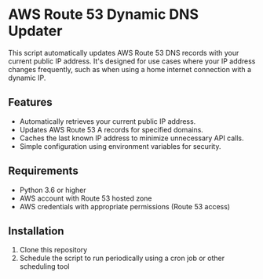 # AWS Route 53 Dynamic DNS Updater

This script automatically updates AWS Route 53 DNS records with your current public IP address. It's designed for use cases where your IP address changes frequently, such as when using a home internet connection with a dynamic IP.

## Features

- Automatically retrieves your current public IP address.
- Updates AWS Route 53 A records for specified domains.
- Caches the last known IP address to minimize unnecessary API calls.
- Simple configuration using environment variables for security.

## Requirements

- Python 3.6 or higher
- AWS account with Route 53 hosted zone
- AWS credentials with appropriate permissions (Route 53 access)

## Installation

1. Clone this repository
2. Schedule the script to run periodically using a cron job or other scheduling tool
